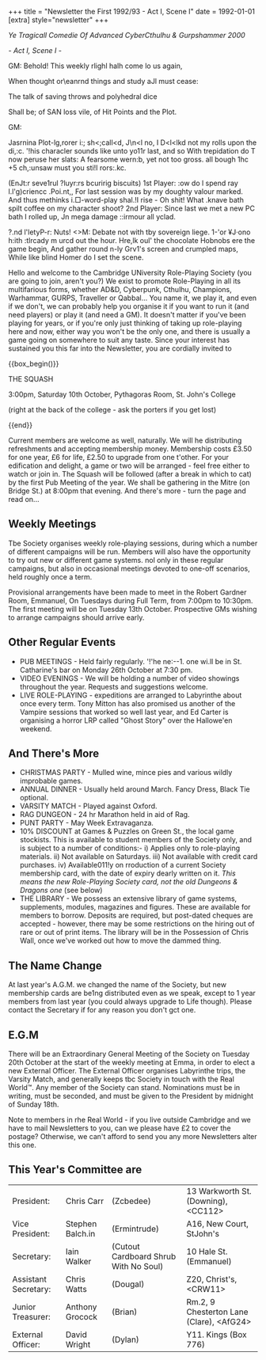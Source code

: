 +++
title = "Newsletter the First 1992/93 - Act I, Scene I"
date = 1992-01-01 
[extra]
style="newsletter"
+++


_Ye Tragicall Comedie Of Advanced CyberCthulhu & Gurpshammer 2000_

_- Act I, Scene I -_

GM:	Behold! This weekly rlighl halh come lo us again,

When thought or\eanrnd things and study aJl must cease:

The talk of saving throws and polyhedral dice

Shall be; of SAN loss vile, of Hit Points and the Plot.

GM:

Jasrnina Plot-lg,rorer i:; sh<;call<d,
J\n<l no, I D<l<lkd not my rolls upon the di,:c.
'!his characler sounds like unto yo11r last, and
so
With trepidation do T now peruse her slats:
A fearsome wern:b, yet not too gross. all bough
1hc +5 ch,:unsaw must you sti!I rors:.kc.

(EnJt:r seve1rul ?luyr:rs bcuririg biscuits)
1st Player:	:ow do l spend ray l.l'g)criencc .Poi.nt,,
For last session was by my doughty valour marked.
And thus methinks i.□-word-play shal.!I rise -
Oh shit!
What .knave bath spilt coffee on my character shoot?
2nd Player: Since last we met a new PC bath I rolled up, Jn mega damage ::irmour all yclad.

?.nd l'letyP-r: Nuts!
<>M:	Debate not with tby sovereign liege.
1-'or ¥J·ono h:ith :tlrcady m urcd out the
hour.
Hre,lk oul' the chocolate Hobnobs ere the
game begin,
And gather round n-ly Grv1's screen and
crumpled maps,
While like blind Homer do I set the scene.

Hello and welcome to the Cambridge UNiversity Role-Playing Society (you are going to join, aren't you?) We exist to promote Role-Playing in all its multifarious forms, whether AD&D, Cyberpunk, Cthulhu, Champions, Warhammar, GURPS, Traveller or Qabbal... You name it, we play it, and even if we don't, we can probably help you organise it if you want to run it (and need players) or play it (and need a GM). It doesn't matter if you've been playing for years, or if you're only just thinking of taking up role-playing here and now, either way you won't be the only one, and there is usually a game going on somewhere to suit any taste. Since your interest has sustained you this far into the Newsletter, you are cordially invited to

{{box_begin()}}

THE SQUASH

3:00pm, Saturday 10th October, Pythagoras Room, St. John's College

(right at the back of the college - ask the porters if you get lost)

{{end}}

Current members are welcome as well, naturally. We will he distributing refreshments and accepting membership money. Membership costs £3.50 for one year, £6 for life, £2.50 to upgrade from one t'other. For your edification and delight, a game or two will be arranged - feel free either to watch or join in. The Squash will be followed (after a break in which to cat) by the first Pub Meeting of the year. We shall be gathering in the Mitre (on Bridge St.) at 8:00pm that evening. And there's more - turn the page and read on...

## Weekly Meetings

Tbe Society  organises weekly  role-playing sessions, during which a number of different campaigns will be run. Members will also have the opportunity to try out new or different game systems. nol only in these regular campaigns, but also in occasional meetings devoted to one-off scenarios, held roughly once a term.

Provisional arrangements have been made to meet in the Robert Gardner Room, Emmanuel, On Tuesdays during Full Term, from 7:00pm to 10:30pm. The first meeting will be on Tuesday 13th October. Prospective GMs wishing to arrange campaigns should arrive early.

## Other Regular Events

- PUB MEETINGS - Held fairly regularly. '!'he ne:--1. one wi.ll be in St. Catharine's bar on Monday 26th October at 7:30 pm.
- VIDEO EVENINGS - We will be holding a number of video showings throughout the year. Requests and suggestions welcome.
- LIVE ROLE-PLAYING - expeditions are arranged to Labyrinthe about once every term. Tony Mitton has also promised us another of the Vampire sessions that worked so well last year, and Ed Carter is organising a horror LRP called "Ghost Story" over the Hallowe'en weekend.

## And There's More

- CHRISTMAS PARTY - Mulled wine, mince pies and various wildly improbable games.
- ANNUAL DINNER - Usually held around March. Fancy Dress, Black Tie optional.
- VARSITY MATCH - Played against Oxford.
- RAG DUNGEON - 24 hr Marathon held in aid of Rag.
- PUNT PARTY - May Week Extravaganza.
- 10% DISCOUNT at Games & Puzzles on Green St., the local game stockists. This is available to student members of the Society only, and is subject to a number of conditions:-
i)	Applies only to role-playing materials.
ii)	Not available on Saturdays.
iii)	Not available with credit card purchases.
iv) Available011!y on rroduction of a current Society membership card, with the date of expiry dearly written on it. _This means the new Role-Playing Society card, not the old Dungeons & Dragons one_ (see below)
- THE LIBRARY  - We possess an extensive library of game systems, supplements, modules, magazines and figures. These are available for members to borrow. Deposits are required, but post-dated cheques are accepted - however, there may be some restrictions on the hiring out of rare or out of print items. The library will be in the Possession of Chris Wall, once we've worked out how to move the dammed thing.

## The Name Change

At last year's A.G.M. we changed the name of the Society, but new membership cards are be1ng distributed even as we speak,  except to 1 year members from last year (you could always upgrade to Life though). Please contact the Secretary if for any reason you don't gct one.

## E.G.M

There will be an Extraordinary General Meeting of the Society on Tuesday 20th October at the start of the weekly meeting at Emma, in order to elect a new External Officer. The External Officer organises Labyrinthe trips, the Varsity Match, and generally keeps tbc Society in touch with the Real World™. Any member of the Society can stand. Nominations must be in writing, must be seconded, and must be given to the President by midnight of Sunday 18th.

Note to members in rhe Real World - if you live outside Cambridge and we have to mail Newsletters to you, can we please have £2 to cover the postage?   Otherwise, we can't afford to send you any more Newsletters alter this one.

## This Year's Committee are

| | | | |
|-|-|-|-|
|President:| Chris Carr	|(Zcbedee) | 13 Warkworth St. (Downing), \<CC112\> |
|Vice President:| Stephen Balch.in|	(Ermintrude) | A16, New Court, StJohn's |
|Secretary:| Iain Walker	|(Cutout Cardboard Shrub With No Soul) | 10 Hale St. (Emmanuel) |
|Assistant Secretary:|  Chris Watts	|	(Dougal) | Z20, Christ's, \<CRW11\> |
|Junior Treasurer: |Anthony Grocock	| (Brian)| Rm.2, 9 Chesterton Lane (Clare), \<AfG24\> |
|External Officer:|David Wright		| (Dylan)| Y11. Kings (Box 776) |

